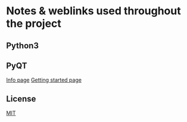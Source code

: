 # Notes & weblinks used throughout the project


## Python3

## PyQT
[Info page](https://wiki.python.org/moin/PyQt)
[Getting started page](https://wiki.python.org/moin/PyQt)

## License
[MIT](https://choosealicense.com/licenses/mit/)
